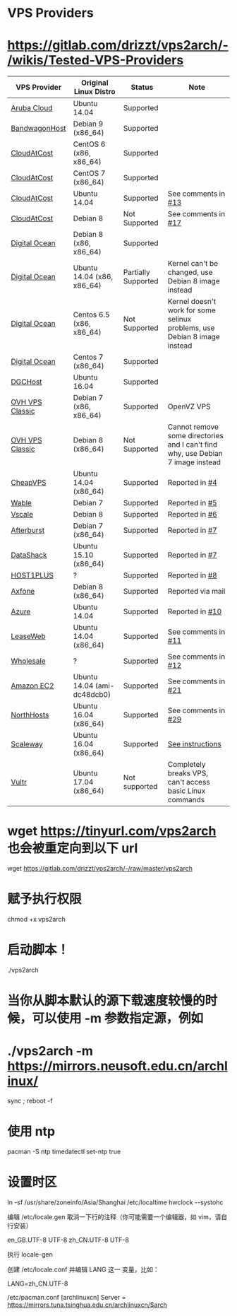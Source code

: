 # VPS Providers
# https://gitlab.com/drizzt/vps2arch/-/wikis/Tested-VPS-Providers

VPS Provider                                   | Original Linux Distro      | Status              | Note
-----------------------------------------------|----------------------------|---------------------|------
[Aruba Cloud](http://arubacloud.com/)          | Ubuntu 14.04               | Supported           |
[BandwagonHost](https://bandwagonhost.com/)    | Debian 9 (x86_64)          | Supported           |
[CloudAtCost](http://cloudatcost.com/)         | CentOS 6 (x86, x86_64)     | Supported           |
[CloudAtCost](http://cloudatcost.com/)         | CentOS 7 (x86_64)          | Supported           |
[CloudAtCost](http://cloudatcost.com/)         | Ubuntu 14.04               | Supported           | See comments in [#13](../issues/13)
[CloudAtCost](http://cloudatcost.com/)         | Debian 8                   | Not Supported       | See comments in [#17](../issues/17)
[Digital Ocean](https://www.digitalocean.com/) | Debian 8 (x86, x86_64)     | Supported           |
[Digital Ocean](https://www.digitalocean.com/) | Ubuntu 14.04 (x86, x86_64) | Partially Supported | Kernel can't be changed, use Debian 8 image instead
[Digital Ocean](https://www.digitalocean.com/) | Centos 6.5 (x86, x86_64)   | Not Supported       | Kernel doesn't work for some selinux problems, use Debian 8 image instead
[Digital Ocean](https://www.digitalocean.com/) | Centos 7 (x86_64)          | Supported           | 
[DGCHost](https://www.dgchost.net/)            | Ubuntu 16.04               | Supported           |
[OVH VPS Classic](http://www.ovh.com/)         | Debian 7 (x86, x86_64)     | Supported           | OpenVZ VPS
[OVH VPS Classic](http://www.ovh.com/)         | Debian 8 (x86_64)          | Not Supported       | Cannot remove some directories and I can't find why, use Debian 7 image instead
[CheapVPS](http://www.cheapvps.co.uk/)         | Ubuntu 14.04 (x86_64)      | Supported           | Reported in [#4](../issues/4)
[Wable](https://wable.com/)                    | Debian 7                   | Supported           | Reported in [#5](../issues/5)
[Vscale](http://vscale.io)                     | Debian 8                   | Supported           | Reported in [#6](../issues/6)
[Afterburst](http://afterburst.com/)           | Debian 7 (x86_64)          | Supported           | Reported in [#7](../issues/7)
[DataShack](https://www.datashack.net/)        | Ubuntu 15.10 (x86_64)      | Supported           | Reported in [#7](../issues/7)
[HOST1PLUS](https://manage.host1plus.com/)     | ?                          | Supported           | Reported in [#8](../issues/8)
[Axfone](https://www.axfone.eu/)               | Debian 8 (x86_64)          | Supported           | Reported via mail
[Azure](https://azure.microsoft.com/)          | Ubuntu 14.04               | Supported           | Reported in [#10](../issues/10)
[LeaseWeb](https://www.leaseweb.com/)          | Ubuntu 14.04 (x86_64)      | Supported           | See comments in [#11](../issues/11)
[Wholesale](https://www.wholesaleinternet.net/)| ?                          | Supported           | See comments in [#12](../issues/12)
[Amazon EC2](https://aws.amazon.com/ec2/)      | Ubuntu 14.04 (ami-dc48dcb0)| Supported           | See comments in [#21](../issues/21)
[NorthHosts](https://northhosts.co.uk)                  | Ubuntu 16.04 (x86_64)      | Supported            | See comments in [#29](../issues/29)
[Scaleway](https://www.scaleway.com) | Ubuntu 16.04 (x86_64) | Supported | [See instructions](https://github.com/drizzt/vps2arch/wiki/How-to-use-on-Scaleway)
[Vultr](https://vultr.com) | Ubuntu 17.04 (x86_64) | Not supported | Completely breaks VPS, can't access basic Linux commands


# wget https://tinyurl.com/vps2arch 也会被重定向到以下 url
wget https://gitlab.com/drizzt/vps2arch/-/raw/master/vps2arch
# 赋予执行权限
chmod +x vps2arch
# 启动脚本！
./vps2arch
# 当你从脚本默认的源下载速度较慢的时候，可以使用 -m 参数指定源，例如
# ./vps2arch -m https://mirrors.neusoft.edu.cn/archlinux/

sync ; reboot -f

# 使用 ntp
pacman -S ntp
timedatectl set-ntp true
# 设置时区
ln -sf /usr/share/zoneinfo/Asia/Shanghai /etc/localtime
hwclock --systohc

编辑 /etc/locale.gen 取消一下行的注释（你可能需要一个编辑器，如 vim，请自行安装）

en_GB.UTF-8 UTF-8
zh_CN.UTF-8 UTF-8

执行 locale-gen

创建 /etc/locale.conf 并编辑 LANG 这一 变量，比如：

LANG=zh_CN.UTF-8

/etc/pacman.conf
[archlinuxcn]
Server = https://mirrors.tuna.tsinghua.edu.cn/archlinuxcn/$arch
